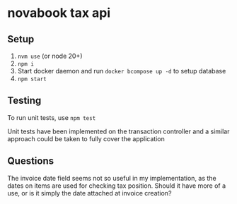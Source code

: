 # novabook tax api

## Setup

1. `nvm use` (or node 20+)
2. `npm i`
3. Start docker daemon and run `docker bcompose up -d` to setup database
4. `npm start`

## Testing

To run unit tests, use `npm test`

Unit tests have been implemented on the transaction controller and a similar approach could be taken to fully cover the application

## Questions

The invoice date field seems not so useful in my implementation, as the dates on items are used for checking tax position. Should it have more of a use, or is it simply the date attached at invoice creation?
